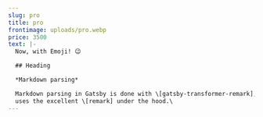 ```yaml
---
slug: pro
title: pro
frontimage: uploads/pro.webp
price: 3500
text: |-
  Now, with Emoji! 😉

  ## Heading

  *Markdown parsing*

  Markdown parsing in Gatsby is done with \[gatsby-transformer-remark], which
  uses the excellent \[remark] under the hood.\
---
```


